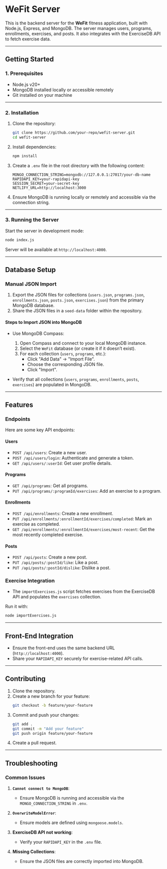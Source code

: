 
# WeFit Server

This is the backend server for the **WeFit** fitness application, built with Node.js, Express, and MongoDB. The server manages users, programs, enrollments, exercises, and posts. It also integrates with the ExerciseDB API to fetch exercise data.

---

## **Getting Started**

### **1. Prerequisites**
- Node.js v20+
- MongoDB installed locally or accessible remotely
- Git installed on your machine

---

### **2. Installation**
1. Clone the repository:
   ```bash
   git clone https://github.com/your-repo/wefit-server.git
   cd wefit-server
   ```

2. Install dependencies:
   ```bash
   npm install
   ```

3. Create a `.env` file in the root directory with the following content:
   ```env
   MONGO_CONNECTION_STRING=mongodb://127.0.0.1:27017/your-db-name
   RAPIDAPI_KEY=your-rapidapi-key
   SESSION_SECRET=your-secret-key
   NETLIFY_URL=http://localhost:3000
   ```

4. Ensure MongoDB is running locally or remotely and accessible via the connection string.

---

### **3. Running the Server**
Start the server in development mode:
```bash
node index.js
```

Server will be available at `http://localhost:4000`.

---

## **Database Setup**

### **Manual JSON Import**
1. Export the JSON files for collections (`users.json`, `programs.json`, `enrollments.json`, `posts.json`, `exercises.json`) from the primary MongoDB database.
2. Share the JSON files in a `seed-data` folder within the repository.

#### **Steps to Import JSON into MongoDB**
- Use MongoDB Compass:
  1. Open Compass and connect to your local MongoDB instance.
  2. Select the `WeFit` database (or create it if it doesn’t exist).
  3. For each collection (`users`, `programs`, etc.):
     - Click "Add Data" → "Import File".
     - Choose the corresponding JSON file.
     - Click "Import".

- Verify that all collections (`users`, `programs`, `enrollments`, `posts`, `exercises`) are populated in MongoDB.

---

## **Features**

### **Endpoints**
Here are some key API endpoints:

#### **Users**
- `POST /api/users`: Create a new user.
- `POST /api/users/login`: Authenticate and generate a token.
- `GET /api/users/:userId`: Get user profile details.

#### **Programs**
- `GET /api/programs`: Get all programs.
- `PUT /api/programs/:programId/exercises`: Add an exercise to a program.

#### **Enrollments**
- `POST /api/enrollments`: Create a new enrollment.
- `PUT /api/enrollments/:enrollmentId/exercises/completed`: Mark an exercise as completed.
- `GET /api/enrollments/:enrollmentId/exercises/most-recent`: Get the most recently completed exercise.

#### **Posts**
- `POST /api/posts`: Create a new post.
- `PUT /api/posts/:postId/like`: Like a post.
- `PUT /api/posts/:postId/dislike`: Dislike a post.

### **Exercise Integration**
- The `importExercises.js` script fetches exercises from the ExerciseDB API and populates the `exercises` collection.

Run it with:
```bash
node importExercises.js
```

---

## **Front-End Integration**
- Ensure the front-end uses the same backend URL (`http://localhost:4000`).
- Share your `RAPIDAPI_KEY` securely for exercise-related API calls.

---

## **Contributing**
1. Clone the repository.
2. Create a new branch for your feature:
   ```bash
   git checkout -b feature/your-feature
   ```
3. Commit and push your changes:
   ```bash
   git add .
   git commit -m "Add your feature"
   git push origin feature/your-feature
   ```
4. Create a pull request.

---

## **Troubleshooting**

### Common Issues
1. **`Cannot connect to MongoDB`**:
   - Ensure MongoDB is running and accessible via the `MONGO_CONNECTION_STRING` in `.env`.

2. **`OverwriteModelError`**:
   - Ensure models are defined using `mongoose.models`.

3. **ExerciseDB API not working**:
   - Verify your `RAPIDAPI_KEY` in the `.env` file.

4. **Missing Collections**:
   - Ensure the JSON files are correctly imported into MongoDB.